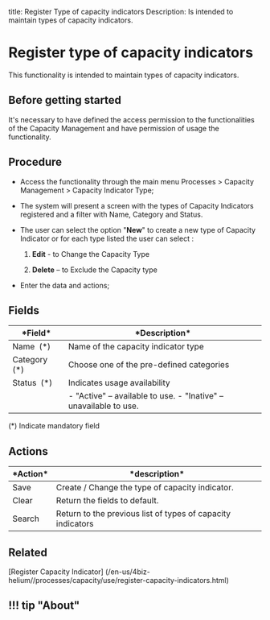 title: Register Type of capacity indicators Description: Is intended to maintain types of capacity indicators. 
# Register type of capacity indicators 
This functionality is intended to maintain types of capacity indicators.

Before getting started
----------------------

It's necessary to have defined the access permission to the functionalities of the Capacity Management and have permission of usage the functionality.

Procedure
---------

-   Access the functionality through the main menu Processes \> Capacity Management \> Capacity Indicator Type;

-   The system will present a screen with the types of Capacity Indicators registered and a filter with Name, Category and Status.

-   The user can select the option "**New**" to create a new type of Capacity Indicator or for each type listed the user can select :

    1.  **Edit** - to Change the Capacity Type

    2.  **Delete** – to Exclude the Capacity type

-   Enter the data and actions;

Fields
------

| \*Field\*      | \*Description\*                                                                              |
|----------------|----------------------------------------------------------------------------------------------|
| Name  (\*)     | Name of the capacity indicator type                                                          |
| Category  (\*) | Choose one of the pre-defined categories                                                     |
| Status  (\*)   | Indicates usage availability                                                                 |
|                | - "Active" – available to use. - "Inative" – unavailable to use.                             |

(\*) Indicate mandatory field

Actions
-------

| \*Action\* | \*description\*                                             |
|------------|-------------------------------------------------------------|
| Save       | Create / Change the type of capacity indicator.             |
| Clear      | Return the fields to default.                               |
| Search     | Return to the previous list of types of capacity indicators |

Related
-------

[Register Capacity Indicator] (/en-us/4biz-helium//processes/capacity/use/register-capacity-indicators.html)

!!! tip "About"
---------------
